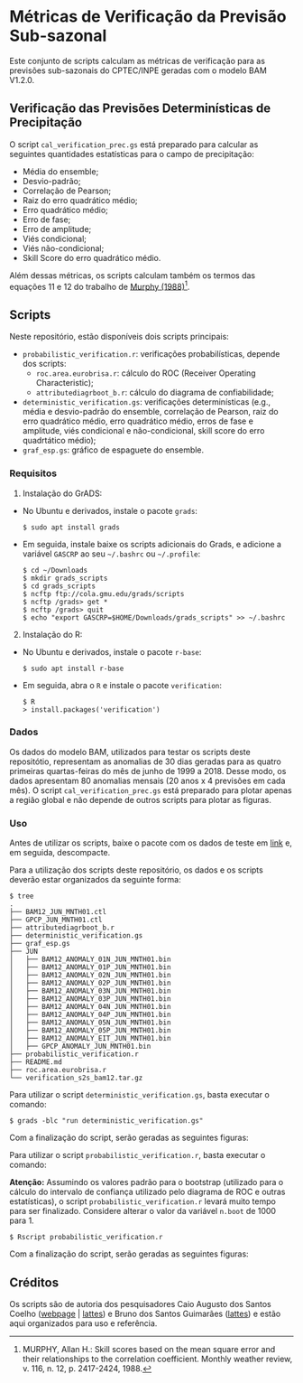 # Métricas de Verificação da Previsão Sub-sazonal

Este conjunto de scripts calculam as métricas de verificação para as previsões sub-sazonais do CPTEC/INPE geradas com o modelo BAM V1.2.0. 

## Verificação das Previsões Determinísticas de Precipitação

O script `cal_verification_prec.gs` está preparado para calcular as seguintes quantidades estatísticas para o campo de precipitação:

* Média do ensemble;
* Desvio-padrão;
* Correlação de Pearson;
* Raiz do erro quadrático médio;
* Erro quadrático médio;
* Erro de fase;
* Erro de amplitude;
* Viés condicional;
* Viés não-condicional;
* Skill Score do erro quadrático médio.

Além dessas métricas, os scripts calculam também os termos das equações 11 e 12 do trabalho de [Murphy (1988)](https://journals.ametsoc.org/view/journals/mwre/116/12/1520-0493_1988_116_2417_ssbotm_2_0_co_2.xml)[^1].

## Scripts

Neste repositório, estão disponíveis dois scripts principais:

* `probabilistic_verification.r`: verificações probabilísticas, depende dos scripts:
  - `roc.area.eurobrisa.r`: cálculo do ROC (Receiver Operating Characteristic);
  - `attributediagrboot_b.r`: cálculo do diagrama de confiabilidade;
* `deterministic_verification.gs`: verificações determinísticas (e.g., média e desvio-padrão do ensemble, correlação de Pearson, raiz do erro quadrático médio, erro quadrático médio, erros de fase e amplitude, viés condicional e não-condicional, skill score do erro quadrtático médio);
* `graf_esp.gs`: gráfico de espaguete do ensemble.

### Requisitos

1. Instalação do GrADS:
  - No Ubuntu e derivados, instale o pacote `grads`:
    ```
    $ sudo apt install grads
    ```
  - Em seguida, instale baixe os scripts adicionais do Grads, e adicione a variável `GASCRP` ao seu `~/.bashrc` ou `~/.profile`:
    ```
    $ cd ~/Downloads
    $ mkdir grads_scripts
    $ cd grads_scripts
    $ ncftp ftp://cola.gmu.edu/grads/scripts
    $ ncftp /grads> get *
    $ ncftp /grads> quit
    $ echo "export GASCRP=$HOME/Downloads/grads_scripts" >> ~/.bashrc
2. Instalação do R:
  - No Ubuntu e derivados, instale o pacote `r-base`:
    ```
    $ sudo apt install r-base
    ```
  - Em seguida, abra o `R` e instale o pacote `verification`:
    ```
    $ R
    > install.packages('verification')
    ```

### Dados

Os dados do modelo BAM, utilizados para testar os scripts deste repositótio, representam as anomalias de 30 dias geradas para as quatro primeiras quartas-feiras do mês de junho de 1999 a 2018. Desse modo, os dados apresentam 80 anomalias mensais (20 anos x 4 previsões em cada mês). O script `cal_verification_prec.gs` está preparado para plotar apenas a região global e não depende de outros scripts para plotar as figuras.

### Uso

Antes de utilizar os scripts, baixe o pacote com os dados de teste em [link](http://ftp1.cptec.inpe.br/pesquisa/das/carlos.bastarz/EPS/verification_s2s_bam12.tar.gz) e, em seguida, descompacte. 

Para a utilização dos scripts deste repositório, os dados e os scripts deverão estar organizados da seguinte forma:

```
$ tree
.
├── BAM12_JUN_MNTH01.ctl
├── GPCP_JUN_MNTH01.ctl
├── attributediagrboot_b.r
├── deterministic_verification.gs
├── graf_esp.gs
├── JUN
│   ├── BAM12_ANOMALY_01N_JUN_MNTH01.bin
│   ├── BAM12_ANOMALY_01P_JUN_MNTH01.bin
│   ├── BAM12_ANOMALY_02N_JUN_MNTH01.bin
│   ├── BAM12_ANOMALY_02P_JUN_MNTH01.bin
│   ├── BAM12_ANOMALY_03N_JUN_MNTH01.bin
│   ├── BAM12_ANOMALY_03P_JUN_MNTH01.bin
│   ├── BAM12_ANOMALY_04N_JUN_MNTH01.bin
│   ├── BAM12_ANOMALY_04P_JUN_MNTH01.bin
│   ├── BAM12_ANOMALY_05N_JUN_MNTH01.bin
│   ├── BAM12_ANOMALY_05P_JUN_MNTH01.bin
│   ├── BAM12_ANOMALY_EIT_JUN_MNTH01.bin
│   ├── GPCP_ANOMALY_JUN_MNTH01.bin
├── probabilistic_verification.r
├── README.md
├── roc.area.eurobrisa.r
└── verification_s2s_bam12.tar.gz
```

Para utilizar o script `deterministic_verification.gs`, basta executar o comando:

```
$ grads -blc "run deterministic_verification.gs"
```

Com a finalização do script, serão geradas as seguintes figuras:

Para utilizar o script `probabilistic_verification.r`, basta executar o comando:

**Atenção:** Assumindo os valores padrão para o bootstrap (utilizado para o cálculo do intervalo de confiança utilizado pelo diagrama de ROC e outras estatísticas), o script `probabilistic_verification.r` levará muito tempo para ser finalizado. Considere alterar o valor da variável `n.boot` de 1000 para 1.

```
$ Rscript probabilistic_verification.r
```

Com a finalização do script, serão geradas as seguintes figuras:


## Créditos

Os scripts são de autoria dos pesquisadores Caio Augusto dos Santos Coelho ([webpage](https://www.cptec.inpe.br/pesquisadores/caio.coelho/) | [lattes](http://lattes.cnpq.br/4978912302419377)) e Bruno dos Santos Guimarães ([lattes](http://lattes.cnpq.br/0307886068495121)) e estão aqui organizados para uso e referência. 

[^1]: MURPHY, Allan H.: Skill scores based on the mean square error and their relationships to the correlation coefficient. Monthly weather review, v. 116, n. 12, p. 2417-2424, 1988.
